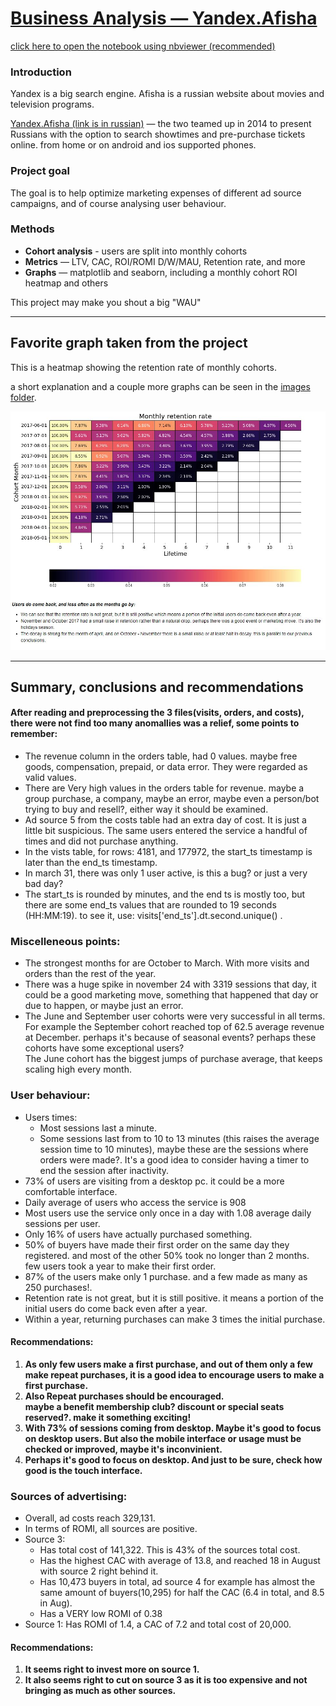 # [Business Analysis — Yandex.Afisha](https://nbviewer.org/github/cheziman/My_Projects/blob/main/Business_Analysis-Yandex_Afisha/Business_analysis-Yandex_Afisha.ipynb)

[click here to open the notebook using nbviewer (recommended)](https://nbviewer.org/github/cheziman/My_Projects/blob/main/Business_Analysis-Yandex_Afisha/Business_analysis-Yandex_Afisha.ipynb)




### Introduction
Yandex is a big search engine. Afisha is a russian website about movies and television programs.

[Yandex.Afisha (link is in russian)](https://afisha.yandex.ru/moscow) — the two teamed up in 2014 to present Russians with the option to search showtimes and pre-purchase tickets online. from home or on android and ios supported phones.

### Project goal
The goal is to help optimize marketing expenses of different ad source campaigns, and of course analysing user behaviour.
### Methods
- **Cohort analysis** - users are split into monthly cohorts
- **Metrics** — LTV, CAC, ROI/ROMI D/W/MAU, Retention rate, and more
- **Graphs** — matplotlib and seaborn, including a monthly cohort ROI heatmap and others

This project may make you shout a big "WAU"

---

## Favorite graph taken from the project
This is a heatmap showing the retention rate of monthly cohorts.

a short explanation and a couple more graphs can be seen in the [images folder](https://github.com/cheziman/My_Projects/tree/main/Business_Analysis-Yandex_Afisha/images).

![cohort_reten_rate.JPG](images/cohort_reten_rate.JPG)

---

## Summary, conclusions and recommendations
#### After reading and preprocessing the 3 files(visits, orders, and costs), there were not find too many anomallies was a relief, some points to remember:
- The revenue column in the orders table, had 0 values. maybe free goods, compensation, prepaid, or data error. They were regarded as valid values.
- There are Very high values in the orders table for revenue. maybe a group purchase,  a company, maybe an error, maybe even a person/bot trying to buy and resell?, either way it should be examined.
- Ad source 5 from the costs table had an extra day of cost. It is just a little bit suspicious. The same users entered the service a handful of times and did not purchase anything.
- In the vists table, for rows: 4181, and 177972, the start_ts timestamp is later than the end_ts timestamp.
- In march 31, there was only 1 user active, is this a bug? or just a very bad day?
- The start_ts is rounded by minutes, and the end ts is mostly too, but there are some end_ts values that are rounded to 19 seconds (HH:MM:19). to see it, use:  visits['end_ts'].dt.second.unique()  .

### Miscelleneous points:
- The strongest months for are October to March. With more visits and orders than the rest of the year. 
- There was a huge spike in november 24 with 3319 sessions that day, it could be a good marketing move, something that happened that day or due to happen, or maybe just an error. 
- The June and September user cohorts were very successful in all terms. For example the September cohort reached top of 62.5 average revenue at December. perhaps it's because of seasonal events? perhaps these cohorts have some exceptional users?<br>
    The June cohort has the biggest jumps of purchase average, that keeps scaling high every month.

### User behaviour:
- Users times:
    - Most sessions last a minute.
    - Some sessions last from to 10 to 13 minutes (this raises the average session time to 10 minutes), maybe these are the sessions where orders were made?.
        It's a good idea to consider having a timer to end the session after inactivity.
- 73% of users are visiting from a desktop pc. it could be a more comfortable interface.
- Daily average of users who access the service is 908
- Most users use the service only once in a day with 1.08 average daily sessions per user.
- Only 16% of users have actually purchased something.
- 50% of buyers have made their first order on the same day they registered. and most of the other 50% took no longer than 2 months. few users took a year to make their first order.
- 87% of the users make only 1 purchase. and a few made as many as 250 purchases!.
- Retention rate is not great, but it is still positive. it means a portion of the initial users do come back even after a year.
- Within a year, returning purchases can make 3 times the initial purchase.
#### Recommendations:
1. **As only few users make a first purchase, and out of them only a few make repeat purchases, it is a good idea to encourage users to make a first purchase.**
2. **Also Repeat purchases should be encouraged.**<br>
     **maybe a benefit membership club? discount or special seats reserved?. make it something exciting!**
3. **With 73% of sessions coming from desktop. Maybe it's good to focus on desktop users. But also the mobile interface or usage must be checked or improved, maybe it's inconvinient.**
4. **Perhaps it's good to focus on desktop. And just to be sure, check how good is the touch interface.**
    
### Sources of advertising:
- Overall, ad costs reach 329,131.
- In terms of ROMI, all sources are positive.
- Source 3:
    - Has total cost of 141,322. This is 43% of the sources total cost.
    - Has the highest CAC with average of 13.8, and reached 18 in August with source 2 right behind it.
    - Has 10,473 buyers in total, ad source 4 for example has almost the same amount of buyers(10,295) for half the CAC (6.4 in total, and 8.5 in Aug).
    - Has a VERY low ROMI of 0.38
- Source 1: Has ROMI of 1.4, a CAC of 7.2 and total cost of 20,000.
#### Recommendations:
1. **It seems right to invest more on source 1.**
2. **It also seems right to cut on source 3 as it is too expensive and not bringing as much as other sources.**

